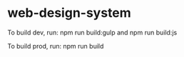 # web-design-system
To build dev, run: npm run build:gulp and npm run build:js

To build prod, run: npm run build
